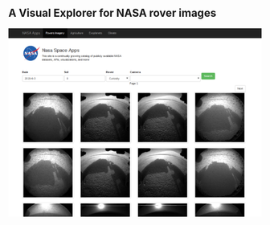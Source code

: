 ## A Visual Explorer for NASA rover images


![App Demo](33edfe2f1a54690e99e8d9c0ae867ca3.png "App Demo")


